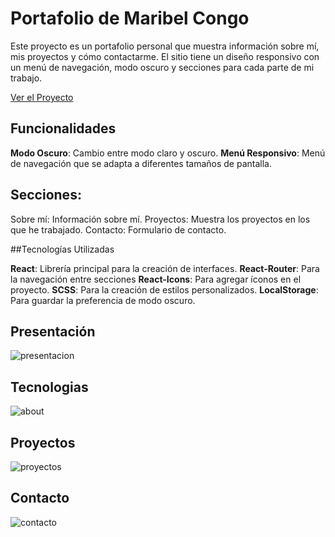 

 
# Portafolio de Maribel Congo

Este proyecto es un portafolio personal que muestra información sobre mí, mis proyectos y cómo contactarme. El sitio tiene un diseño responsivo con un menú de navegación, modo oscuro y secciones para cada parte de mi trabajo.

[Ver el Proyecto](reactportafolio2.netlify.app)

## Funcionalidades

**Modo Oscuro**: Cambio entre modo claro y oscuro.
**Menú Responsivo**: Menú de navegación que se adapta a diferentes tamaños de pantalla.
## Secciones:
Sobre mí: Información sobre mí.
Proyectos: Muestra los proyectos en los que he trabajado.
Contacto: Formulario de contacto.

##Tecnologías Utilizadas

**React**: Librería principal para la creación de interfaces.
**React-Router**: Para la navegación entre secciones
**React-Icons**: Para agregar íconos en el proyecto.
**SCSS**: Para la creación de estilos personalizados.
**LocalStorage**: Para guardar la preferencia de modo oscuro.

## Presentación 

![presentacion](https://github.com/user-attachments/assets/9dd3a0ba-a0e1-40de-9e46-783b84e34e6e)


## Tecnologias

![about](https://github.com/user-attachments/assets/61936556-6dce-4fdc-b5cc-0274983e6cc5)

## Proyectos 

![proyectos](https://github.com/user-attachments/assets/e1518764-3281-4304-bb4d-a2057275f0bf)

## Contacto 

![contacto](https://github.com/user-attachments/assets/ba4797d3-d39a-4c1d-9137-0b1c2123cfa9)

